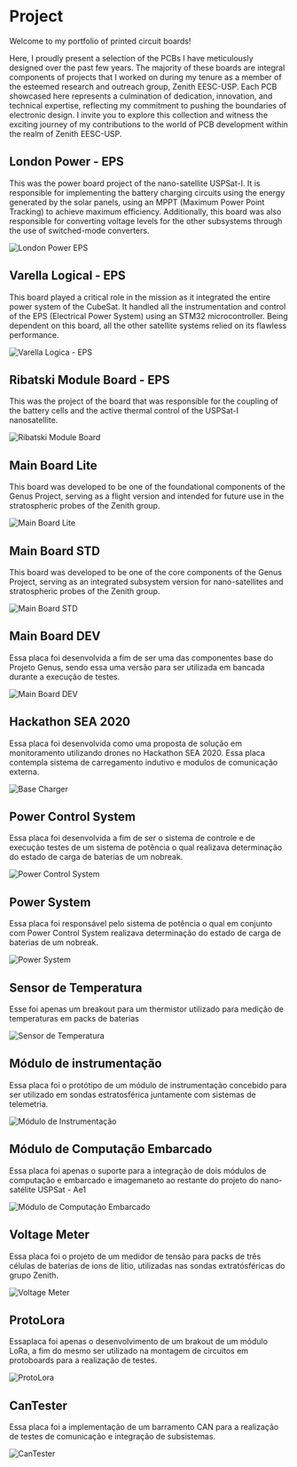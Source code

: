 # Project

Welcome to my portfolio of printed circuit boards! 

Here, I proudly present a selection of the PCBs I have meticulously designed over the past few years. The majority of these boards are integral components of projects that I worked on during my tenure as a member of the esteemed research and outreach group, Zenith EESC-USP. Each PCB showcased here represents a culmination of dedication, innovation, and technical expertise, reflecting my commitment to pushing the boundaries of electronic design. I invite you to explore this collection and witness the exciting journey of my contributions to the world of PCB development within the realm of Zenith EESC-USP.

## London Power - EPS
This was the power board project of the nano-satellite USPSat-I. It is responsible for implementing the battery charging circuits using the energy generated by the solar panels, using an MPPT (Maximum Power Point Tracking) to achieve maximum efficiency. Additionally, this board was also responsible for converting voltage levels for the other subsystems through the use of switched-mode converters.

![London Power EPS](/images/London_soldada.png)

## Varella Logical - EPS
This board played a critical role in the mission as it integrated the entire power system of the CubeSat. It handled all the instrumentation and control of the EPS (Electrical Power System) using an STM32 microcontroller. Being dependent on this board, all the other satellite systems relied on its flawless performance.

![Varella Logica - EPS](/images/logical_soldada.png)

## Ribatski Module Board - EPS

This was the project of the board that was responsible for the coupling of the battery cells and the active thermal control of the USPSat-I nanosatellite.

![Ribatski Module Board](/images/ribatski_soldada.png)

## Main Board Lite

This board was developed to be one of the foundational components of the Genus Project, serving as a flight version and intended for future use in the stratospheric probes of the Zenith group.

![Main Board Lite](/images/main_lite.jpeg)

## Main Board STD
This board was developed to be one of the core components of the Genus Project, serving as an integrated subsystem version for nano-satellites and stratospheric probes of the Zenith group.

![Main Board STD](/images/main_std.PNG)

## Main Board DEV
Essa placa foi desenvolvida a fim de ser uma das componentes base do Projeto Genus, sendo essa uma versão para ser utilizada em bancada durante a execução de testes.

![Main Board DEV](/images/main_dev.PNG)

## Hackathon SEA 2020
Essa placa foi desenvolvida como uma proposta de solução em monitoramento utilizando drones no Hackathon SEA 2020. Essa placa contempla sistema de carregamento indutivo e modulos de comunicação externa.

![Base Charger](/images/placa_base.PNG)

## Power Control System 
Essa placa foi desenvolvida a fim de ser o sistema de controle e de execução testes de um sistema de potência o qual realizava determinação do estado de carga de baterias de um nobreak.

![Power Control System](/images/controlsystem.PNG)

## Power System 
Essa placa foi responsável pelo  sistema de potência o qual em conjunto com Power Control System realizava determinação do estado de carga de baterias de um nobreak.

![Power System](/images/power-render.PNG)

## Sensor de Temperatura
Esse foi apenas um breakout para um thermistor utilizado para medição de temperaturas em packs de baterias

![Sensor de Temperatura](/images/render-temper.PNG)

##  Módulo de instrumentação
Essa placa foi o protótipo de um módulo de instrumentação concebido para ser utilizado em sondas estratosférica juntamente com sistemas de telemetria.

![Módulo de Instrumentação](/images/varelastd.png)

##  Módulo de Computação Embarcado
Essa placa foi apenas o suporte para a integração de dois módulos de computação e embarcado e imagemaneto ao restante do projeto do nano-satélite USPSat - Ae1

![Módulo de Computação Embarcado](/images/comin.png)

## Voltage Meter
Essa placa foi o projeto de um medidor de tensão para packs de três células de baterias de ions de lítio, utilizadas nas sondas extratósféricas do grupo Zenith.

![Voltage Meter](/images/voltagemeter.png)

## ProtoLora
Essaplaca foi apenas o desenvolvimento de um brakout de um módulo LoRa, a fim do mesmo ser utilizado na montagem de circuitos em protoboards para a realização de testes.

![ProtoLora](/images/protolora.png)

## CanTester
Essa placa foi a implementação de um barramento CAN para a realização de testes de comunicação e integração de subsistemas.

![CanTester](/images/can_tester.png)
